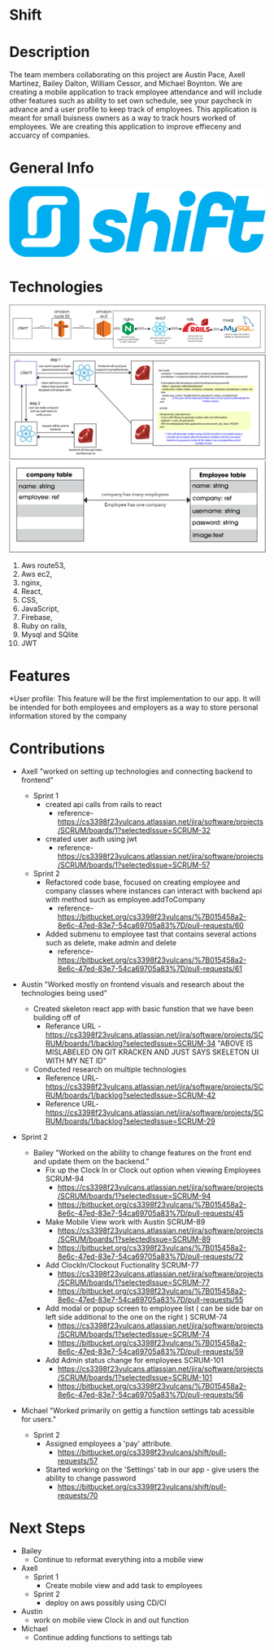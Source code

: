 # Shift #

# Description #
The team members collaborating on this project are Austin Pace,
Axell Martinez, Bailey Dalton, William Cessor, and Michael Boynton.
We are creating a mobile application to track employee attendance and will
include other features such as ability to set own schedule, see your 
paycheck in advance and a user profile to keep track of employees.
This application is meant for small buisness owners as a way 
to track hours worked of employees. We are creating this application
to improve effieceny and accuarcy of companies.

# General Info #

![Scheme](readme_images/shiftlogo.png)

# Technologies #
![Scheme](readme_images/awsExplained.png)
![Scheme](readme_images/jwtexplained.png)
![Scheme](readme_images/databasescheme.png)
1. Aws route53,
2. Aws ec2,
3. nginx,
4. React,
5. CSS,
6. JavaScript,
7. Firebase,
8. Ruby on rails,
9. Mysql and SQlite
10. JWT

# Features #
*User profile: This feature will be the first implementation to our app. 
It will be intended for both employees and employers as a way to store
personal information stored by the company

# Contributions #
* Axell "worked on setting up technologies and connecting backend to frontend"
  * Sprint 1
    * created api calls from rails to react         
      * reference-https://cs3398f23vulcans.atlassian.net/jira/software/projects/SCRUM/boards/1?selectedIssue=SCRUM-32
    * created user auth using jwt
      * reference-https://cs3398f23vulcans.atlassian.net/jira/software/projects/SCRUM/boards/1?selectedIssue=SCRUM-57
  * Sprint 2
    * Refactored code base, focused on creating employee and company classes where instances can interact with backend api with method such as employee.addToCompany
      * reference-https://bitbucket.org/cs3398f23vulcans/%7B015458a2-8e6c-47ed-83e7-54ca69705a83%7D/pull-requests/60
    * Added submenu to employee tast that contains several actions such as delete, make admin and delete
      * reference-https://bitbucket.org/cs3398f23vulcans/%7B015458a2-8e6c-47ed-83e7-54ca69705a83%7D/pull-requests/61
* Austin "Worked mostly on frontend visuals and research about the technologies being used"
    * Created skeleton react app with basic funstion that we have been building off of
        * Referance URL - https://cs3398f23vulcans.atlassian.net/jira/software/projects/SCRUM/boards/1/backlog?selectedIssue=SCRUM-34
        "ABOVE IS MISLABELED ON GIT KRACKEN AND JUST SAYS SKELETON UI WITH MY NET ID"
    * Conducted research on multiple technologies
        * Reference URL-https://cs3398f23vulcans.atlassian.net/jira/software/projects/SCRUM/boards/1/backlog?selectedIssue=SCRUM-42
        * Reference URL-https://cs3398f23vulcans.atlassian.net/jira/software/projects/SCRUM/boards/1/backlog?selectedIssue=SCRUM-29
* Sprint 2
    * Bailey "Worked on the ability to change features on the front end and update them on the backend."
        * Fix up the Clock In or Clock out option when viewing Employees SCRUM-94
          * https://cs3398f23vulcans.atlassian.net/jira/software/projects/SCRUM/boards/1?selectedIssue=SCRUM-94
          * https://bitbucket.org/cs3398f23vulcans/%7B015458a2-8e6c-47ed-83e7-54ca69705a83%7D/pull-requests/45
        * Make Mobile View work with Austin SCRUM-89
          * https://cs3398f23vulcans.atlassian.net/jira/software/projects/SCRUM/boards/1?selectedIssue=SCRUM-89
          * https://bitbucket.org/cs3398f23vulcans/%7B015458a2-8e6c-47ed-83e7-54ca69705a83%7D/pull-requests/72
        * Add ClockIn/Clockout Fuctionality SCRUM-77
          * https://cs3398f23vulcans.atlassian.net/jira/software/projects/SCRUM/boards/1?selectedIssue=SCRUM-77
          * https://bitbucket.org/cs3398f23vulcans/%7B015458a2-8e6c-47ed-83e7-54ca69705a83%7D/pull-requests/55
        * Add modal or popup screen to employee list ( can be side bar on left side additional to the one on the right ) SCRUM-74
          * https://cs3398f23vulcans.atlassian.net/jira/software/projects/SCRUM/boards/1?selectedIssue=SCRUM-74
          * https://bitbucket.org/cs3398f23vulcans/%7B015458a2-8e6c-47ed-83e7-54ca69705a83%7D/pull-requests/59
        * Add Admin status change for employees SCRUM-101
          * https://cs3398f23vulcans.atlassian.net/jira/software/projects/SCRUM/boards/1?selectedIssue=SCRUM-101
          * https://bitbucket.org/cs3398f23vulcans/%7B015458a2-8e6c-47ed-83e7-54ca69705a83%7D/pull-requests/56
          
* Michael "Worked primarily on gettig a functiion settings tab acessible for users."
  * Sprint 2
    * Assigned employees a 'pay' attribute.
      * https://bitbucket.org/cs3398f23vulcans/shift/pull-requests/57
    * Started working on the 'Settings' tab in our app - give users the ability to change password
      * https://bitbucket.org/cs3398f23vulcans/shift/pull-requests/70

# Next Steps #
* Bailey
  * Continue to reformat everything into a mobile view
* Axell
  * Sprint 1
    * Create mobile view and add task to employees
  * Sprint 2
    * deploy on aws possibly using CD/CI
* Austin
  * work on mobile view Clock in and out function
* Michael 
  * Continue adding functions to settings tab